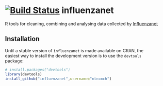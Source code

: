 [![Build Status](https://travis-ci.org/ntncmch/influenzanet.svg?branch=master)](https://travis-ci.org/ntncmch/influenzanet)
influenzanet
============

R tools for cleaning, combining and analysing data collected by [Influenzanet](https://www.influenzanet.eu)

## Installation

Until a stable version of `influenzanet` is made available on CRAN, the easiest way to install the development version is to use the `devtools` package:

```r
# install.packages("devtools")
library(devtools)
install_github("influenzanet",username="ntncmch")
```

    
